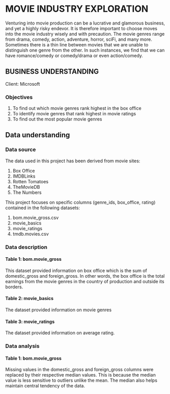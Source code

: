 # MOVIE INDUSTRY EXPLORATION

Venturing into movie production can be a lucrative and glamorous business, and yet a highly risky endevor.
It is therefore important to choose moves into the movie industry wisely and with precaution.
The movie genres range from drama, comedy, action, adventure, horror, sciFi, and many more. 
Sometimes there is a thin line between movies that we are unable to distinguish one genre from the other. 
In such instances, we find that we can have romance/comedy or comedy/drama or even action/comedy. 

## BUSINESS UNDERSTANDING
Client: Microsoft
### Objectives
1. To find out which movie genres rank highest in the box office
2. To identify movie genres that rank highest in movie ratings
3. To find out the most popular movie genres

## Data understanding 
### Data source
The data used in this project has been derived from movie sites:
  1. Box Office
  2. IMDBLinks
  3. Rotten Tomatoes
  4. TheMovieDB
  5. The Numbers
     
This project focuses on specific columns (genre_ids, box_office, rating) contained in the following datasets:
  1. bom.movie_gross.csv
  2. movie_basics
  3. movie_ratings
  4. tmdb.movies.csv

### Data description
#### Table 1: bom.movie_gross
This dataset provided information on box office which is the sum of domestic_gross and foreign_gross. 
In other words, the box office is the total earnings from the movie genres in the country of production and outside its borders.
#### Table 2: movie_basics
The dataset provided information on movie genres
#### Table 3: movie_ratings
The dataset provided information on average rating.

### Data analysis
#### Table 1: bom.movie_gross
Missing values in the domestic_gross and foreign_gross columns were replaced by their respective median values.
This is because the median value is less sensitive to outliers unlike the mean. The median also helps maintain central tendency of the data.
